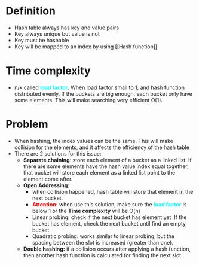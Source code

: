 # Definition
- Hash table always has key and value pairs
- Key always unique but value is not
- Key must be hashable
- Key will be mapped to an index by using [[Hash function]]
# Time complexity
- n/k called <span style='color:aqua; font-weight:bold'>load factor</span>. When load factor small to 1, and hash function distributed evenly. If the buckets are big enough, each bucket only have some elements. This will make searching very efficient O(1). 
# Problem
- When hashing, the index values can be the same. This will make collision for the elements, and it affects the efficiency of the hash table
- There are 2 solutions for this issue:
	- **Separate chaining**: store each element of a bucket as a linked list. If there are some elements have the hash value index equal together, that bucket will store each element as a linked list point to the element come after.
	- **Open Addressing**: 
		- when collision happened, hash table will store that element in the next bucket.
		- <span style="color:red; font-weight: bold;">Attention:</span> when use this solution, make sure the <span style="color:aqua; font-weight: bold">load factor</span> is below 1 or the **Time complexity** will be O(n)
		- Linear probing: check if the next bucket has element yet. If the bucket has element, check the next bucket until find an empty bucket.
		- Quadratic probing: works similar to linear probing, but the spacing between the slot is increased (greater than one).
	- **Double hashing:** if a collision occurs after applying a hash function, then another hash function is calculated for finding the next slot.